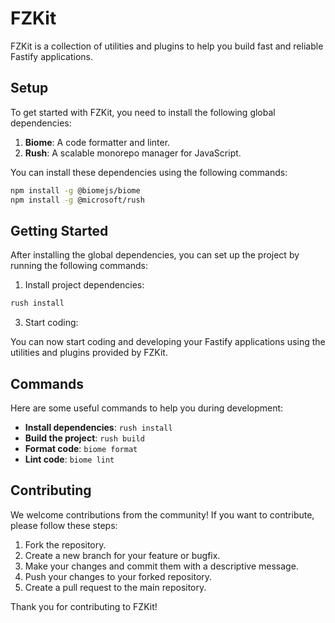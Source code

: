 # FZKit

FZKit is a collection of utilities and plugins to help you build fast and reliable Fastify applications.

## Setup

To get started with FZKit, you need to install the following global dependencies:

1. **Biome**: A code formatter and linter.
2. **Rush**: A scalable monorepo manager for JavaScript.

You can install these dependencies using the following commands:

```sh
npm install -g @biomejs/biome
npm install -g @microsoft/rush
```

## Getting Started

After installing the global dependencies, you can set up the project by running the following commands:

1. Install project dependencies:

```sh
rush install
```

3. Start coding:

You can now start coding and developing your Fastify applications using the utilities and plugins provided by FZKit.

## Commands

Here are some useful commands to help you during development:

- **Install dependencies**: `rush install`
- **Build the project**: `rush build`
- **Format code**: `biome format`
- **Lint code**: `biome lint`

## Contributing

We welcome contributions from the community! If you want to contribute, please follow these steps:

1. Fork the repository.
2. Create a new branch for your feature or bugfix.
3. Make your changes and commit them with a descriptive message.
4. Push your changes to your forked repository.
5. Create a pull request to the main repository.

Thank you for contributing to FZKit!